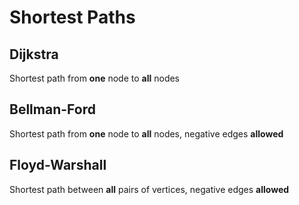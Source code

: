 # Shortest Paths

## Dijkstra

Shortest path from **one** node to **all** nodes

## Bellman-Ford

Shortest path from **one** node to **all** nodes, negative edges **allowed**

## Floyd-Warshall 

Shortest path between **all** pairs of vertices, negative edges **allowed**
